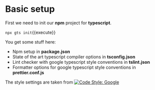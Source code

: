 # Basic setup

First we need to init our **npm** project for **typescript**.

`npx gts init`{{execute}}

You get some stuff here:

- Npm setup in **package.json**
- State of the art typescript compiler options in **tsconfig.json**
- Lint checker with google typescript style conventions in **tslint.json**
- Formatter options for google typescript style conventions in **prettier.conf.js**

The style settings are taken from
[![Code Style: Google](https://img.shields.io/badge/code%20style-google-blueviolet.svg)](
    https://github.com/google/gts)
